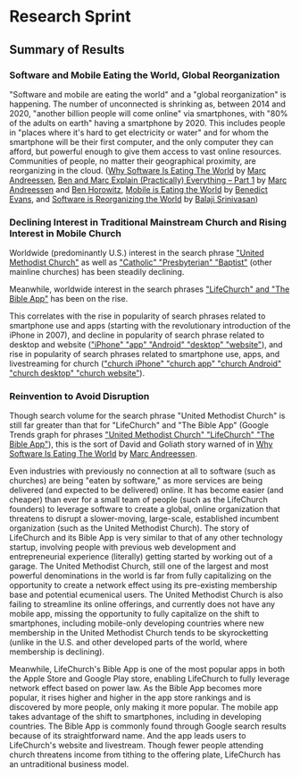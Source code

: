# Research Sprint

## Summary of Results

### Software and Mobile Eating the World, Global Reorganization 

"Software and mobile are eating the world" and a "global reorganization" is happening. The number of unconnected is shrinking as, between 2014 and 2020, "another billion people will come online" via smartphones, with "80% of the adults on earth" having a smartphone by 2020. This includes people in "places where it's hard to get electricity or water" and for whom the smartphone will be their first computer, and the only computer they can afford, but powerful enough to give them access to vast online resources. Communities of people, no matter their geographical proximity, are reorganizing in the cloud. ([Why Software Is Eating The World](http://online.wsj.com/article/SB10001424053111903480904576512250915629460.html) by [Marc Andreessen](https://twitter.com/pmarca), [Ben and Marc Explain (Practically) Everything – Part 1](http://a16z.com/2014/08/25/a16z-podcast-ben-and-marc-explain-practically-everything-part-1) by [Marc Andreessen](https://twitter.com/pmarca) and [Ben Horowitz](https://twitter.com/bhorowitz), [Mobile is Eating the World](http://a16z.com/2014/10/28/mobile-is-eating-the-world) by [Benedict Evans](https://twitter.com/BenedictEvans), and [Software is Reorganizing the World](http://www.wired.com/2013/11/software-is-reorganizing-the-world-and-cloud-formations-could-lead-to-physical-nations) by [Balaji Srinivasan](https://twitter.com/balajis)) 

### Declining Interest in Traditional Mainstream Church and Rising Interest in Mobile Church

Worldwide (predominantly U.S.) interest in the search phrase ["United Methodist Church"](http://www.google.com/trends/explore#q=United%20Methodist%20Church) as well as ["Catholic" "Presbyterian" "Baptist"](http://www.google.com/trends/explore#q=United%20Methodist%2C%20Catholic%2C%20Presbyterian%2C%20Baptist&cmpt=q&tz=) (other mainline churches) has been steadily declining.

Meanwhile, worldwide interest in the search phrases ["LifeChurch" and "The Bible App"](http://www.google.com/trends/explore#q=LifeChurch%2C%20The%20Bible%20App) has been on the rise. 

This correlates with the rise in popularity of search phrases related to smartphone use and apps (starting with the revolutionary introduction of the iPhone in 2007), and decline in popularity of search phrase related to desktop and website (["iPhone" "app" "Android" "desktop" "website"](http://www.google.com/trends/explore#q=iPhone%2C%20app%2C%20Android%2C%20desktop%2C%20website&cmpt=q&tz=)), and rise in popularity of search phrases related to smartphone use, apps, and livestreaming for church (["church iPhone" "church app" "church Android" "church desktop" "church website"](http://www.google.com/trends/explore#q=church%20iPhone%2C%20church%20app%2C%20church%20Android%2C%20church%20livestream&cmpt=q&tz=)). 

### Reinvention to Avoid Disruption

Though search volume for the search phrase "United Methodist Church" is still far greater than that for "LifeChurch" and "The Bible App" (Google Trends graph for phrases ["United Methodist Church" "LifeChurch" "The Bible App"](http://www.google.com/trends/explore#q=United%20Methodist%20Church%2C%20LifeChurch%2C%20The%20Bible%20App)), this is the sort of David and Goliath story warned of in [Why Software Is Eating The World](http://online.wsj.com/article/SB10001424053111903480904576512250915629460.html) by [Marc Andreessen](https://twitter.com/pmarca). 

Even industries with previously no connection at all to software (such as churches) are being "eaten by software," as more services are being delivered (and expected to be delivered) online. It has become easier (and cheaper) than ever for a small team of people (such as the LifeChurch founders) to leverage software to create a global, online organization that threatens to disrupt a slower-moving, large-scale, established incumbent organization (such as the United Methodist Church). The story of LifeChurch and its Bible App is very similar to that of any other technology startup, involving people with previous web development and entrepreneurial experience (literally) getting started by working out of a garage. 
The United Methodist Church, still one of the largest and most powerful denominations in the world is far from fully capitalizing on the opportunity to create a network effect using its pre-existing membership base and potential ecumenical users. The United Methodist Church is also failing to streamline its online offerings, and currently does not have any mobile app, missing the opportunity to fully capitalize on the shift to smartphones, including mobile-only developing countries where new membership in the United Methodist Church tends to be skyrocketting (unlike in the U.S. and other developed parts of the world, where membership is declining). 

Meanwhile, LifeChurch's Bible App is one of the most popular apps in both the Apple Store and Google Play store, enabling LifeChurch to fully leverage network effect based on power law. As the Bible App becomes more popular, it rises higher and higher in the app store rankings and is discovered by more people, only making it more popular. The mobile app takes advantage of the shift to smartphones, including in developing countries. The Bible App is commonly found through Google search results because of its straightforward name. And the app leads users to LifeChurch's website and livestream. Though fewer people attending church threatens income from tithing to the offering plate, LifeChurch has an untraditional business model. 

